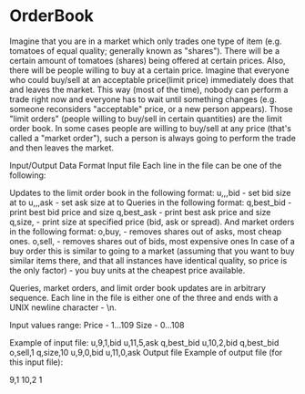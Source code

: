 # OrderBook

Imagine that you are in a market which only trades one type of item (e.g. tomatoes of equal quality; generally known as "shares"). There will be a certain amount of tomatoes (shares) being offered at certain prices. Also, there will be people willing to buy at a certain price. Imagine that everyone who could buy/sell at an acceptable price(limit price) immediately does that and leaves the market. This way (most of the time), nobody can perform a trade right now and everyone has to wait until something changes (e.g. someone reconsiders "acceptable" price, or a new person appears). Those "limit orders" (people willing to buy/sell in certain quantities) are the limit order book. In some cases people are willing to buy/sell at any price (that's called a "market order"), such a person is always going to perform the trade and then leaves the market.

Input/Output Data Format Input file Each line in the file can be one of the following:

Updates to the limit order book in the following format: u,,,bid - set bid size at to u,,,ask - set ask size at to Queries in the following format: q,best_bid - print best bid price and size q,best_ask - print best ask price and size q,size, - print size at specified price (bid, ask or spread). And market orders in the following format: o,buy, - removes shares out of asks, most cheap ones. o,sell, - removes shares out of bids, most expensive ones In case of a buy order this is similar to going to a market (assuming that you want to buy similar items there, and that all instances have identical quality, so price is the only factor) - you buy units at the cheapest price available.

Queries, market orders, and limit order book updates are in arbitrary sequence. Each line in the file is either one of the three and ends with a UNIX newline character - \n.

Input values range: Price - 1...109 Size - 0...108

Example of input file: u,9,1,bid u,11,5,ask q,best_bid u,10,2,bid q,best_bid o,sell,1 q,size,10 u,9,0,bid u,11,0,ask Output file Example of output file (for this input file):

9,1 10,2 1
